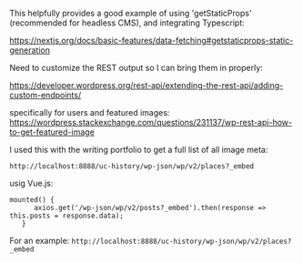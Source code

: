 This helpfully provides a good example of using 'getStaticProps' (recommended for headless CMS), and integrating Typescript: 

https://nextjs.org/docs/basic-features/data-fetching#getstaticprops-static-generation

Need to customize the REST output so I can bring them in properly: 

https://developer.wordpress.org/rest-api/extending-the-rest-api/adding-custom-endpoints/

specifically for users and featured images: 
https://wordpress.stackexchange.com/questions/231137/wp-rest-api-how-to-get-featured-image

I used this with the writing portfolio to get a full list of all image meta: 

`http://localhost:8888/uc-history/wp-json/wp/v2/places?_embed`

usig Vue.js: 
```
mounted() {
      axios.get('/wp-json/wp/v2/posts?_embed').then(response =>  this.posts = response.data);
   }
```

For an example: 
`http://localhost:8888/uc-history/wp-json/wp/v2/places?_embed`